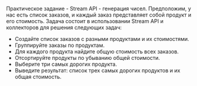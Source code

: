 Практическое задание - Stream API - генерация чисел.
Предположим, у нас есть список заказов, и каждый заказ представляет собой продукт и его стоимость. Задача состоит в использовании Stream API и коллекторов для решения следующих задач:

 - Создайте список заказов с разными продуктами и их стоимостями. 
 - Группируйте заказы по продуктам.
 - Для каждого продукта найдите общую стоимость всех заказов.
 - Отсортируйте продукты по убыванию общей стоимости.
 - Выберите три самых дорогих продукта.
 - Выведите результат: список трех самых дорогих продуктов и их общая стоимость.
